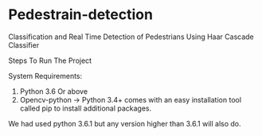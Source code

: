 # Pedestrain-detection
Classification and Real Time Detection of Pedestrians Using Haar Cascade Classifier

Steps To Run The Project

System Requirements:

1. Python 3.6 Or above
2. Opencv-python -> Python 3.4+ comes with an easy installation tool called pip to install additional packages.


We had used python 3.6.1 but any version higher than 3.6.1 will also do.


